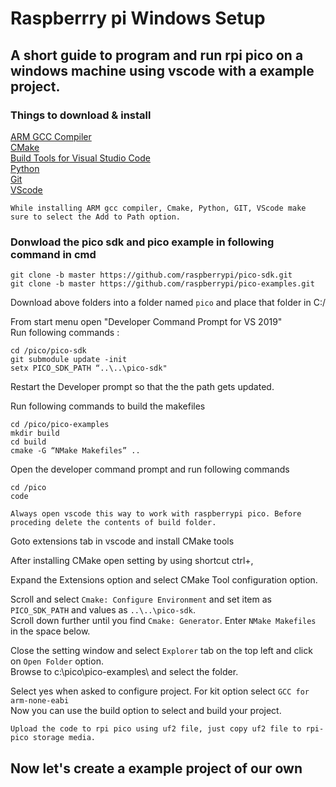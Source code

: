# Raspberrry pi Windows Setup
## A short guide to program and run rpi pico on a windows machine using vscode with a example project.

### Things to download & install
[ARM GCC Compiler](https://developer.arm.com/tools-and-software/open-source-software/developer-tools/gnu-toolchain/gnu-rm/downloads)   
[CMake](https://cmake.org/download/)  
[Build Tools for Visual Studio Code](https://visualstudio.microsoft.com/downloads/#build-tools-for-visual-studio-2019)    
[Python](https://www.python.org/downloads/windows/)    
[Git](https://git-scm.com/download/win)  
[VScode](https://code.visualstudio.com/download)  


`While installing ARM gcc compiler, Cmake, Python, GIT, VScode make sure to select the Add to Path option.`  

### Donwload the pico sdk and pico example in following command in cmd 
```
git clone -b master https://github.com/raspberrypi/pico-sdk.git  
git clone -b master https://github.com/raspberrypi/pico-examples.git  
```
Download above folders into a folder named `pico` and place that folder in C:/  

From start menu open "Developer Command Prompt for VS 2019"  
Run following commands :
```
cd /pico/pico-sdk  
git submodule update -init
setx PICO_SDK_PATH “..\..\pico-sdk"
```
Restart the Developer prompt so that the the path gets updated.  

Run following commands to build the makefiles  
```
cd /pico/pico-examples
mkdir build
cd build
cmake -G “NMake Makefiles” ..
```  
Open the developer command prompt and run following commands
```
cd /pico
code
```
`Always open vscode this way to work with raspberrypi pico. Before proceding delete the contents of build folder.`  

Goto extensions tab in vscode and install CMake tools  

After installing CMake open setting by using shortcut ctrl+,  

Expand the Extensions option and select CMake Tool configuration option.  

Scroll and select `Cmake: Configure Environment` and set item as `PICO_SDK_PATH` and values as `..\..\pico-sdk`.  
Scroll down further until you find `Cmake: Generator`. Enter `NMake Makefiles` in the space below.   

Close the setting window and select `Explorer` tab on the top left and click on `Open Folder` option.  
Browse to c:\pico\pico-examples\ and select the folder.  

Select yes when asked to configure project. For kit option select `GCC for arm-none-eabi`  
Now you can use the build option to select and build your project.  

`Upload the code to rpi pico using uf2 file, just copy uf2 file to rpi-pico storage media.`  

## Now let's create a example project of our own





